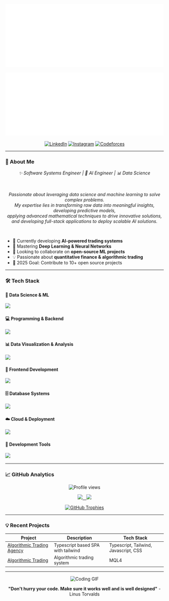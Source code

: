 <p align="center">
  <img src="./header.svg" alt="Header" width="1000" height="200"/>
</p>
<p align="center">
  <img src="./subheader.svg" alt="Subheader" width="1000" height="200"/>
</p>


<div align="center">
  
  [![LinkedIn](https://img.shields.io/badge/LinkedIn-0A66C2?style=for-the-badge&logo=linkedin&logoColor=white)](https://www.linkedin.com/in/santiago-espinosa-giraldo/)
  [![Instagram](https://img.shields.io/badge/Instagram-E4405F?style=for-the-badge&logo=instagram&logoColor=white)](https://www.instagram.com/espinosacodes1/)
  [![Codeforces](https://img.shields.io/badge/Codeforces-1F8ACB?style=for-the-badge&logo=codeforces&logoColor=white)](https://codeforces.com/profile/taxevader007/)
  
</div>

---

### 🚀 About Me

<p align="center">
  <em>✨ Software Systems Engineer | 🤖 AI Engineer | 📊 Data Science</em>
</p>

<br>

<p align="center">
  <em>Passionate about leveraging data science and machine learning to solve complex problems.<br>
  My expertise lies in transforming raw data into meaningful insights, developing predictive models,<br> 
  applying advanced mathematical techniques to drive innovative solutions,<br>
  and developing full-stack applications to deploy scalable AI solutions.</em>
</p>

<br>

- 🔭 Currently developing **AI-powered trading systems**
- 🌱 Mastering **Deep Learning & Neural Networks**
- 👯 Looking to collaborate on **open-source ML projects**
- 💡 Passionate about **quantitative finance & algorithmic trading**
- 🎯 2025 Goal: Contribute to 10+ open source projects

---

### 🛠️ Tech Stack

#### 🔬 Data Science & ML
<p align="left">
  <a href="https://skillicons.dev">
    <img src="https://skillicons.dev/icons?i=python,r,tensorflow,pytorch,sklearn,numpy,pandas" />
  </a>
</p>

#### 💻 Programming & Backend
<p align="left">
  <a href="https://skillicons.dev">
    <img src="https://skillicons.dev/icons?i=java,cpp,python,nodejs,docker" />
  </a>
</p>

#### 📊 Data Visualization & Analysis
<p align="left">
  <a href="https://skillicons.dev">
    <img src="https://skillicons.dev/icons?i=r,python" />
  </a>
</p>

#### 🎨 Frontend Development
<p align="left">
  <a href="https://skillicons.dev">
    <img src="https://skillicons.dev/icons?i=html,css,javascript,react,typescript" />
  </a>
</p>

#### 🗄️ Database Systems
<p align="left">
  <a href="https://skillicons.dev">
    <img src="https://skillicons.dev/icons?i=mysql,postgresql" />
  </a>
</p>

#### ☁️ Cloud & Deployment
<p align="left">
  <a href="https://skillicons.dev">
    <img src="https://skillicons.dev/icons?i=aws,docker,kubernetes" />
  </a>
</p>

#### 🧰 Development Tools
<p align="left">
  <a href="https://skillicons.dev">
    <img src="https://skillicons.dev/icons?i=git,github,vscode,linux,vim,jupyter" />
  </a>
</p>

---

### 📈 GitHub Analytics

<p align="center"> 
  <img src="https://komarev.com/ghpvc/?username=espinosacodes&label=Profile%20Views&color=0e75b6&style=flat-square" alt="Profile views"/> 
</p>

<p align="center">
  <a href="https://github.com/espinosacodes">
    <img height="150em" src="https://github-readme-stats-eight-theta.vercel.app/api?username=espinosacodes&show_icons=true&theme=transparent&include_all_commits=true&count_private=true&hide_border=true"/>&nbsp;&nbsp;
    <img height="150em" src="https://github-readme-stats-eight-theta.vercel.app/api/top-langs/?username=espinosacodes&layout=compact&theme=transparent&hide_border=true"/>
  </a>
</p>

<p align="center">
  <a href="https://github.com/ryo-ma/github-profile-trophy">
    <img src="https://github-profile-trophy.vercel.app/?username=espinosacodes&theme=flat&row=1&column=7&margin-h=15&margin-w=5&no-bg=true" alt="GitHub Trophies" />
  </a>
</p>

---

### 💡 Recent Projects

| Project | Description | Tech Stack |
|---------|-------------|------------|
| [Algorithmic Trading Agency](https://github.com/espinosacodes/deltanexusweb) | Typescript based SPA with tailwind | Typescript, Tailwind, Javascript, CSS|
| [Algorithmic Trading](https://github.com/espinosacodes/mql4Scripts) | Algorithmic trading system | MQL4 |

<!--| [Neural Network Framework](https://github.com/) | Custom deep learning implementation | C++, CUDA, Python |-->

---


<div align="center">
  
  ![Coding GIF](https://media.tenor.com/74l5y1hUdtwAAAAi/pokemon.gif)
  
  **"Don't hurry your code. Make sure it works well and is well designed"** - Linus Torvalds 
  
</div>
